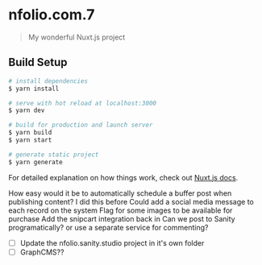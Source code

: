# nfolio.com.7

> My wonderful Nuxt.js project

## Build Setup

``` bash
# install dependencies
$ yarn install

# serve with hot reload at localhost:3000
$ yarn dev

# build for production and launch server
$ yarn build
$ yarn start

# generate static project
$ yarn generate
```

For detailed explanation on how things work, check out [Nuxt.js docs](https://nuxtjs.org).

How easy would it be to automatically schedule a buffer post when publishing content? I did this before
Could add a social media message to each record on the system
Flag for some images to be available for purchase 
Add the snipcart integration back in
Can we post to Sanity programatically? or use a separate service for commenting?
- [ ] Update the nfolio.sanity.studio project in it's own folder
- [ ] GraphCMS??